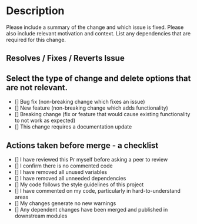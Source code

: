 # Description

Please include a summary of the change and which issue is fixed. Please also include relevant motivation and context. List any dependencies that are required for this change.

## Resolves / Fixes / Reverts Issue

## Select the type of change and delete options that are not relevant.

- [] Bug fix (non-breaking change which fixes an issue)
- [] New feature (non-breaking change which adds functionality)
- [] Breaking change (fix or feature that would cause existing functionality to not work as expected)
- [] This change requires a documentation update

## Actions taken before merge - a checklist

- [] I have reviewed this Pr myself before asking a peer to review
- [] I confirm there is no commented code
- [] I have removed all unused variables
- [] I have removed all unneeded dependencies
- [] My code follows the style guidelines of this project
- [] I have commented on my code, particularly in hard-to-understand areas
- [] My changes generate no new warnings
- [] Any dependent changes have been merged and published in downstream modules
